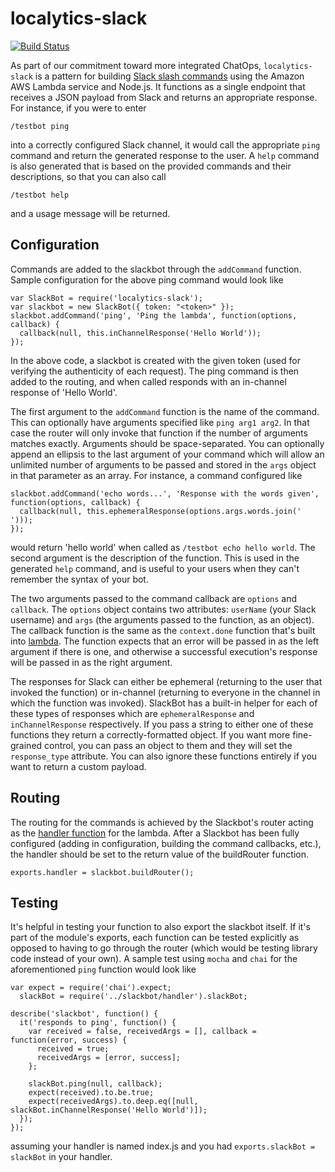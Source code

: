# localytics-slack

[![Build Status](https://travis-ci.com/localytics/localytics-slack.svg?token=kQUiABmGkzyHdJdMnCnv&branch=master)](https://travis-ci.com/localytics/localytics-slack)

As part of our commitment toward more integrated ChatOps, `localytics-slack` is a pattern for building [Slack slash commands](https://api.slack.com/slash-commands) using the Amazon AWS Lambda service and Node.js. It functions as a single endpoint that receives a JSON payload from Slack and returns an appropriate response. For instance, if you were to enter

    /testbot ping

into a correctly configured Slack channel, it would call the appropriate `ping` command and return the generated response to the user. A `help` command is also generated that is based on the provided commands and their descriptions, so that you can also call

    /testbot help

and a usage message will be returned.

## Configuration

Commands are added to the slackbot through the `addCommand` function. Sample configuration for the above ping command would look like

    var SlackBot = require('localytics-slack');
    var slackbot = new SlackBot({ token: "<token>" });
    slackbot.addCommand('ping', 'Ping the lambda', function(options, callback) {
      callback(null, this.inChannelResponse('Hello World'));
    });

In the above code, a slackbot is created with the given token (used for verifying the authenticity of each request). The ping command is then added to the routing, and when called responds with an in-channel response of 'Hello World'.

The first argument to the `addCommand` function is the name of the command. This can optionally have arguments specified like `ping arg1 arg2`. In that case the router will only invoke that function if the number of arguments matches exactly. Arguments should be space-separated. You can optionally append an ellipsis to the last argument of your command which will allow an unlimited number of arguments to be passed and stored in the `args` object in that parameter as an array. For instance, a command configured like

    slackbot.addCommand('echo words...', 'Response with the words given', function(options, callback) {
      callback(null, this.ephemeralResponse(options.args.words.join(' ')));
    });

would return 'hello world' when called as `/testbot echo hello world`. The second argument is the description of the function. This is used in the generated `help` command, and is useful to your users when they can't remember the syntax of your bot.

The two arguments passed to the command callback are `options` and `callback`. The `options` object contains two attributes: `userName` (your Slack username) and `args` (the arguments passed to the function, as an object). The callback function is the same as the `context.done` function that's built into [lambda](http://docs.aws.amazon.com/lambda/latest/dg/nodejs-prog-model-context.html). The function expects that an error will be passed in as the left argument if there is one, and otherwise a successful execution's response will be passed in as the right argument.

The responses for Slack can either be ephemeral (returning to the user that invoked the function) or in-channel (returning to everyone in the channel in which the function was invoked). SlackBot has a built-in helper for each of these types of responses which are `ephemeralResponse` and `inChannelResponse` respectively. If you pass a string to either one of these functions they return a correctly-formatted object. If you want more fine-grained control, you can pass an object to them and they will set the `response_type` attribute. You can also ignore these functions entirely if you want to return a custom payload.

## Routing

The routing for the commands is achieved by the Slackbot's router acting as the [handler function](http://docs.aws.amazon.com/lambda/latest/dg/nodejs-prog-model-handler.html) for the lambda. After a Slackbot has been fully configured (adding in configuration, building the command callbacks, etc.), the handler should be set to the return value of the buildRouter function.

    exports.handler = slackbot.buildRouter();

## Testing

It's helpful in testing your function to also export the slackbot itself. If it's part of the module's exports, each function can be tested explicitly as opposed to having to go through the router (which would be testing library code instead of your own). A sample test using `mocha` and `chai` for the aforementioned `ping` function would look like

    var expect = require('chai').expect;
      slackBot = require('../slackbot/handler').slackBot;
    
    describe('slackbot', function() {
      it('responds to ping', function() {
        var received = false, receivedArgs = [], callback = function(error, success) {
          received = true;
          receivedArgs = [error, success];
        };
        
        slackBot.ping(null, callback);
        expect(received).to.be.true;
        expect(receivedArgs).to.deep.eq([null, slackBot.inChannelResponse('Hello World')]);
      });
    });

assuming your handler is named index.js and you had `exports.slackBot = slackBot` in your handler.
